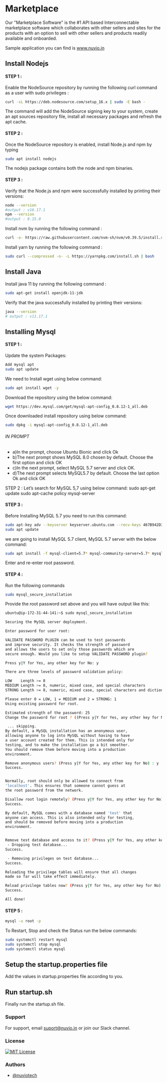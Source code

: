 # Marketplace

Our "Marketplace Software" is the #1 API based Interconnectable marketplace software which collaborates with other sellers and sites for the products with an option to sell with other sellers and products readily available and onboarded.

Sample application you can find is www.nuvio.in

## Install Nodejs

#### STEP 1 :
Enable the NodeSource repository by running the following curl command as a user with sudo privileges :
```bash
curl -sL https://deb.nodesource.com/setup_16.x | sudo -E bash -
```
The command will add the NodeSource signing key to your system, create an apt sources repository file, install all necessary packages and refresh the apt cache.
#### STEP 2 :
Once the NodeSource repository is enabled, install Node.js and npm by typing
```bash
sudo apt install nodejs
```
The nodejs package contains both the node and npm binaries.

#### STEP 3 :
Verify that the Node.js and npm were successfully installed by printing their versions:

```bash
node --version
#output : v16.17.1
npm --version
#output : 8.15.0
```

Install nvm by running the following command :
```bash
curl -o- https://raw.githubusercontent.com/nvm-sh/nvm/v0.39.5/install.sh | bash
```
Install yarn by running the following command :
````bash
sudo curl --compressed -o- -L https://yarnpkg.com/install.sh | bash
````

## Install Java
Install java 11 by running the following command :
```bash
sudo apt-get install openjdk-11-jdk
```
Verify that the java successfully installed by printing their versions:
```bash
java --version
# output : v11.17.1
```

## Installing Mysql
#### STEP 1 :
Update the system Packages:
```bash
Add mysql apt 
sudo apt update
```
We need to Install wget using below command:
```bash
sudo apt install wget -y
```
Download the repository using the below command:
```bash
wget https://dev.mysql.com/get/mysql-apt-config_0.8.12-1_all.deb
```
Once downloaded install repository using below command:
```bash
sudo dpkg -i mysql-apt-config_0.8.12-1_all.deb
```

###### IN PROMPT
- a)In the prompt, choose Ubuntu Bionic and click Ok
- b)The next prompt shows MySQL 8.0 chosen by default. Choose the first option and click OK
- c)In the next prompt, select MySQL 5.7 server and click OK.
- d)The next prompt selects MySQL5.7 by default. Choose the last option Ok and click OK

STEP 2 : 
Let’s search for MySQL 5,7 using below command:
sudo apt-get update
sudo apt-cache policy mysql-server

#### STEP 3 :
Before Installing MySQL 5.7 you need to run this command:
```bash
sudo apt-key adv --keyserver keyserver.ubuntu.com --recv-keys 467B942D3A79BD29
sudo apt update
```

we are going to install MySQL 5.7 client, MySQL 5.7 server with the below command:
```bash
sudo apt install -f mysql-client=5.7* mysql-community-server=5.7* mysql-server=5.7*
```
Enter and re-enter root password.
#### STEP 4 : 
Run the following commands
```bash
sudo mysql_secure_installation
```
Provide the root password set above and you will have output like this:
```bash
ubuntu@ip-172-31-44-141:~$ sudo mysql_secure_installation

Securing the MySQL server deployment.

Enter password for user root:

VALIDATE PASSWORD PLUGIN can be used to test passwords
and improve security. It checks the strength of password
and allows the users to set only those passwords which are
secure enough. Would you like to setup VALIDATE PASSWORD plugin?

Press y|Y for Yes, any other key for No: y

There are three levels of password validation policy:

LOW    Length >= 8
MEDIUM Length >= 8, numeric, mixed case, and special characters
STRONG Length >= 8, numeric, mixed case, special characters and dictionary file

Please enter 0 = LOW, 1 = MEDIUM and 2 = STRONG: 1
Using existing password for root.

Estimated strength of the password: 25
Change the password for root ? ((Press y|Y for Yes, any other key for No) : no

 ... skipping.
By default, a MySQL installation has an anonymous user,
allowing anyone to log into MySQL without having to have
a user account created for them. This is intended only for
testing, and to make the installation go a bit smoother.
You should remove them before moving into a production
environment.

Remove anonymous users? (Press y|Y for Yes, any other key for No) : y
Success.


Normally, root should only be allowed to connect from
'localhost'. This ensures that someone cannot guess at
the root password from the network.

Disallow root login remotely? (Press y|Y for Yes, any other key for No) : y
Success.

By default, MySQL comes with a database named 'test' that
anyone can access. This is also intended only for testing,
and should be removed before moving into a production
environment.


Remove test database and access to it? (Press y|Y for Yes, any other key for No) : y
 - Dropping test database...
Success.

 - Removing privileges on test database...
Success.

Reloading the privilege tables will ensure that all changes
made so far will take effect immediately.

Reload privilege tables now? (Press y|Y for Yes, any other key for No) : y
Success.

All done!

```
#### STEP 5 : 
```bash
mysql -u root -p 
```
To Restart, Stop and check the Status run the below commands:
```bash
sudo systemctl restart mysql
sudo systemctl stop mysql
sudo systemctl status mysql
```
## Setup the startup.properties file
Add the values in startup.properties file according to you.

## Run startup.sh
Finally run the startup.sh file.


### Support

For support, email suport@nuvio.in or join our Slack channel.

### License

[![MIT License](https://img.shields.io/badge/License-BETA-green.svg)](https://choosealicense.com/licenses/mit/)

### Authors

- [@nuviotech](https://github.com/nuviotech)

